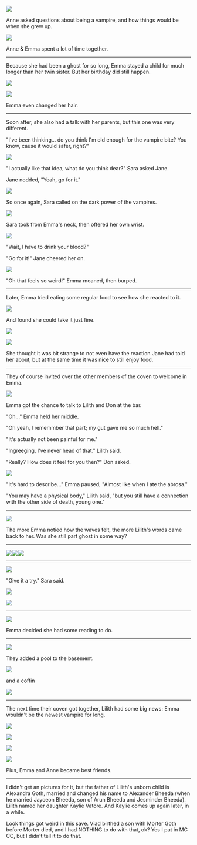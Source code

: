 ![](12-23-17_11-16-25%C2%A0PM.png)

Anne asked questions about being a vampire, and how things would be when she grew up.

![](12-30-17_6-40-46%C2%A0PM.png)

Anne & Emma spent a lot of time together.

----

Because she had been a ghost for so long, Emma stayed a child for much longer than her twin sister. But her birthday did still happen.

![](12-30-17_7-01-30%C2%A0PM.png)

![](12-30-17_8-04-09%C2%A0PM.png)

Emma even changed her hair.

----

Soon after, she also had a talk with her parents, but this one was very different.

"I've been thinking... do you think I'm old enough for the vampire bite? You know, cause it would safer, right?"

![](05-21-18_11-58-02%C2%A0AM.png)

"I actually like that idea, what do you think dear?" Sara asked Jane.

Jane nodded, "Yeah, go for it."

![](05-21-18_11-58-25%C2%A0AM.png)

So once again, Sara called on the dark power of the vampires.

![](05-21-18_11-59-05%C2%A0AM.png)

Sara took from Emma's neck, then offered her own wrist.

![](05-21-18_11-59-41%C2%A0AM.png)

"Wait, I have to drink your blood?"

"Go for it!" Jane cheered her on.

![](05-21-18_12-00-01%C2%A0PM.png)

"Oh that feels so weird!" Emma moaned, then burped.

----

Later, Emma tried eating some regular food to see how she reacted to it.

![](05-21-18_12-01-13%C2%A0PM.png)

And found she could take it just fine.

![](05-21-18_12-01-19%C2%A0PM.png)

![](05-21-18_12-01-37%C2%A0PM.png)

She thought it was bit strange to not even have the reaction Jane had told her about, but at the same time it was nice to still enjoy food.

----

They of course invited over the other members of the coven to welcome in Emma.

![](05-21-18_12-11-51%C2%A0PM.png)

Emma got the chance to talk to Lilith and Don at the bar.

"Oh..." Emma held her middle.

"Oh yeah, I rememmber that part; my gut gave me so much hell."

"It's actually not been painful for me."

"Ingreeging, I've never head of that." Lilith said.

"Really? How does it feel for you then?" Don asked.

![](05-21-18_12-15-16%C2%A0PM.png)

"It's hard to describe..." Emma paused, "Almost like when I ate the abrosa."

"You may have a physical body," Lilith said, "but you still have a connection with the other side of death, young one."

----

![](05-21-18_12-30-41%C2%A0PM.png)

The more Emma notied how the waves felt, the more Lilith's words came back to her. Was she still part ghost in some way?

----

![](05-21-18_5-01-03%C2%A0PM.png)![](05-21-18_5-01-11%C2%A0PM.png)![](05-21-18_5-01-35%C2%A0PM.png)

----

![](05-21-18_5-34-15%C2%A0PM.png)

"Give it a try." Sara said.

![](05-21-18_5-34-53%C2%A0PM.png)

![](05-21-18_5-39-45%C2%A0PM.png)

----

![](05-21-18_7-48-20%C2%A0PM.png)

Emma decided she had some reading to do.

----

![](05-21-18_7-54-32%C2%A0PM.png)

They added a pool to the basement.

![](05-21-18_7-55-40%C2%A0PM.png)

and a coffin

![](05-21-18_10-02-52%C2%A0PM.png)

----

The next time their coven got together, Lilith had some big news: Emma wouldn't be the newest vampire for long.

![](05-22-18_9-29-56%C2%A0AM.png)

![](05-22-18_9-30-07%C2%A0AM.png)

![](05-22-18_9-33-41%C2%A0AM.png)

![](05-22-18_9-31-10%C2%A0AM.png)

Plus, Emma and Anne became best friends.

----

I didn't get an pictures for it, but the father of Lilith's unborn child is Alexandra Goth, married and changed his name to Alexander Bheeda (when he married Jayceon Bheeda, son of Arun Bheeda and Jesminder Bheeda). Lilith named her daughter Kaylie Vatore. And Kaylie comes up again later, in a while.

Look things got weird in this save. Vlad birthed a son with Morter Goth before Morter died, and I had NOTHING to do with that, ok? Yes I put in MC CC, but I didn't tell it to do that. 
